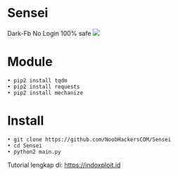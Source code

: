 # Sensei
Dark-Fb No Login 100% safe
<img src="https://github.com/BOT-033/Sensei/blob/master/Screenshot_2020-07-16-00-13-54-17.jpg">
# Module
```
• pip2 install tqdm
• pip2 install requests
• pip2 install mechanize
```
# Install
```
• git clone https://github.com/NoobHackersCOM/Sensei
• cd Sensei
• python2 main.py
```
Tutorial lengkap di:
https://indoxploit.id
